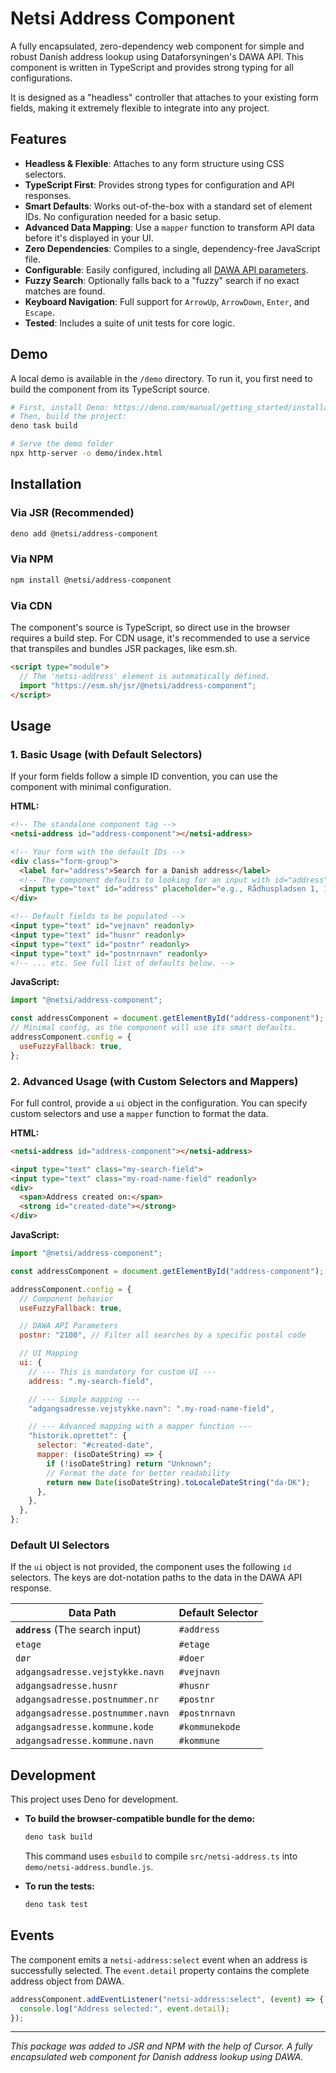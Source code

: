 # Netsi Address Component

A fully encapsulated, zero-dependency web component for simple and robust Danish
address lookup using Dataforsyningen's DAWA API. This component is written in
TypeScript and provides strong typing for all configurations.

It is designed as a "headless" controller that attaches to your existing form
fields, making it extremely flexible to integrate into any project.

## Features

- **Headless & Flexible**: Attaches to any form structure using CSS selectors.
- **TypeScript First**: Provides strong types for configuration and API responses.
- **Smart Defaults**: Works out-of-the-box with a standard set of element IDs.
  No configuration needed for a basic setup.
- **Advanced Data Mapping**: Use a `mapper` function to transform API data
  before it's displayed in your UI.
- **Zero Dependencies**: Compiles to a single, dependency-free JavaScript file.
- **Configurable**: Easily configured, including all
  [DAWA API parameters](https://dawadocs.dataforsyningen.dk/dok/api/adresse#s%C3%B8gning).
- **Fuzzy Search**: Optionally falls back to a "fuzzy" search if no exact
  matches are found.
- **Keyboard Navigation**: Full support for `ArrowUp`, `ArrowDown`, `Enter`, and
  `Escape`.
- **Tested**: Includes a suite of unit tests for core logic.

## Demo

A local demo is available in the `/demo` directory. To run it, you first need to
build the component from its TypeScript source.

```bash
# First, install Deno: https://deno.com/manual/getting_started/installation
# Then, build the project:
deno task build

# Serve the demo folder
npx http-server -o demo/index.html
```

## Installation

### Via JSR (Recommended)

```bash
deno add @netsi/address-component
```

### Via NPM

```bash
npm install @netsi/address-component
```

### Via CDN

The component's source is TypeScript, so direct use in the browser requires a build step. For CDN usage, it's recommended to use a service that transpiles and bundles JSR packages, like esm.sh.

```html
<script type="module">
  // The 'netsi-address' element is automatically defined.
  import "https://esm.sh/jsr/@netsi/address-component";
</script>
```

## Usage

### 1. Basic Usage (with Default Selectors)

If your form fields follow a simple ID convention, you can use the component
with minimal configuration.

**HTML:**

```html
<!-- The standalone component tag -->
<netsi-address id="address-component"></netsi-address>

<!-- Your form with the default IDs -->
<div class="form-group">
  <label for="address">Search for a Danish address</label>
  <!-- The component defaults to looking for an input with id="address" -->
  <input type="text" id="address" placeholder="e.g., Rådhuspladsen 1, 1550">
</div>

<!-- Default fields to be populated -->
<input type="text" id="vejnavn" readonly>
<input type="text" id="husnr" readonly>
<input type="text" id="postnr" readonly>
<input type="text" id="postnrnavn" readonly>
<!-- ... etc. See full list of defaults below. -->
```

**JavaScript:**

```javascript
import "@netsi/address-component";

const addressComponent = document.getElementById("address-component");
// Minimal config, as the component will use its smart defaults.
addressComponent.config = {
  useFuzzyFallback: true,
};
```

### 2. Advanced Usage (with Custom Selectors and Mappers)

For full control, provide a `ui` object in the configuration. You can specify
custom selectors and use a `mapper` function to format the data.

**HTML:**

```html
<netsi-address id="address-component"></netsi-address>

<input type="text" class="my-search-field">
<input type="text" class="my-road-name-field" readonly>
<div>
  <span>Address created on:</span>
  <strong id="created-date"></strong>
</div>
```

**JavaScript:**

```javascript
import "@netsi/address-component";

const addressComponent = document.getElementById("address-component");

addressComponent.config = {
  // Component behavior
  useFuzzyFallback: true,

  // DAWA API Parameters
  postnr: "2100", // Filter all searches by a specific postal code

  // UI Mapping
  ui: {
    // --- This is mandatory for custom UI ---
    address: ".my-search-field",

    // --- Simple mapping ---
    "adgangsadresse.vejstykke.navn": ".my-road-name-field",

    // --- Advanced mapping with a mapper function ---
    "historik.oprettet": {
      selector: "#created-date",
      mapper: (isoDateString) => {
        if (!isoDateString) return "Unknown";
        // Format the date for better readability
        return new Date(isoDateString).toLocaleDateString("da-DK");
      },
    },
  },
};
```

### Default UI Selectors

If the `ui` object is not provided, the component uses the following `id`
selectors. The keys are dot-notation paths to the data in the DAWA API response.

| Data Path                        | Default Selector |
| -------------------------------- | ---------------- |
| **`address`** (The search input) | `#address`       |
| `etage`                          | `#etage`         |
| `dør`                            | `#doer`          |
| `adgangsadresse.vejstykke.navn`  | `#vejnavn`       |
| `adgangsadresse.husnr`           | `#husnr`         |
| `adgangsadresse.postnummer.nr`   | `#postnr`        |
| `adgangsadresse.postnummer.navn` | `#postnrnavn`    |
| `adgangsadresse.kommune.kode`    | `#kommunekode`   |
| `adgangsadresse.kommune.navn`    | `#kommune`       |

## Development

This project uses Deno for development.

- **To build the browser-compatible bundle for the demo:**
  ```bash
  deno task build
  ```
  This command uses `esbuild` to compile `src/netsi-address.ts` into `demo/netsi-address.bundle.js`.

- **To run the tests:**
  ```bash
  deno task test
  ```

## Events

The component emits a `netsi-address:select` event when an address is
successfully selected. The `event.detail` property contains the complete address
object from DAWA.

```javascript
addressComponent.addEventListener("netsi-address:select", (event) => {
  console.log("Address selected:", event.detail);
});
```

---
*This package was added to JSR and NPM with the help of Cursor. A fully encapsulated web component for Danish address lookup using DAWA.*
